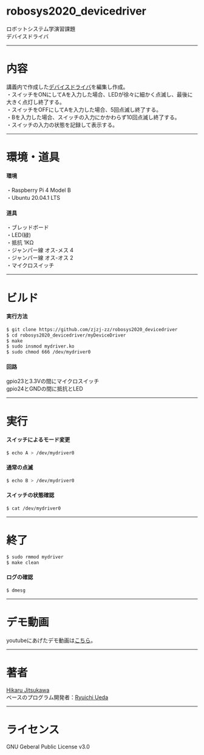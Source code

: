 # robosys2020_devicedriver

ロボットシステム学演習課題  
デバイスドライバ  

---

# 内容

講義内で作成した[デバイスドライバ](https://github.com/ryuichiueda/robosys_device_drivers/blob/master/myled.c)を編集し作成。  
・スイッチをONにしてAを入力した場合、LEDが徐々に細かく点滅し、最後に大きく点灯し終了する。  
・スイッチをOFFにしてAを入力した場合、5回点滅し終了する。  
・Bを入力した場合、スイッチの入力にかかわらず10回点滅し終了する。  
・スイッチの入力の状態を記録して表示する。  

---

# 環境・道具

#### 環境
・Raspberry Pi 4 Model B  
・Ubuntu 20.04.1 LTS  
#### 道具
・ブレッドボード  
・LED(緑)  
・抵抗 1KΩ  
・ジャンパー線 オス-メス 4  
・ジャンパー線 オス-オス 2  
・マイクロスイッチ  

---

# ビルド

#### 実行方法
```sh
$ git clone https://github.com/zjzj-zz/robosys2020_devicedriver
$ cd robosys2020_devicedriver/myDeviceDriver
$ make
$ sudo insmod mydriver.ko
$ sudo chmod 666 /dev/mydriver0
```
#### 回路
gpio23と3.3Vの間にマイクロスイッチ  
gpio24とGNDの間に抵抗とLED  

---

# 実行

#### スイッチによるモード変更

```sh
$ echo A > /dev/mydriver0
```

#### 通常の点滅

```sh
$ echo B > /dev/mydriver0
```

#### スイッチの状態確認

```sh
$ cat /dev/mydriver0
```

---

# 終了

```sh
$ sudo rmmod mydriver
$ make clean
```
#### ログの確認
```sh
$ dmesg
```

---

# デモ動画

youtubeにあげたデモ動画は[こちら]()。

---

# 著者

[Hikaru Jitsukawa](https://github.com/zjzj-zz)  
ベースのプログラム開発者：[Ryuichi Ueda](https://github.com/ryuichiueda)  

---
# ライセンス
GNU Geberal Public License v3.0
